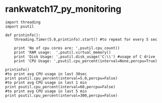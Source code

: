 # rankwatch17_py_monitoring

    import threading
    import psutil

    def printinfo():
        threading.Timer(5.0,printinfo).start() #to repeat for every 5 sec
        
        print 'No of cpu cores are: ',psutil.cpu_count()
        print 'RAM usage:  ',psutil.virtual_memory()
        print 'Disk Usage: ',psutil.disk_usage('C:\\') #usage of C drive
        print 'CPU Usage: ',psutil.cpu_percent(interval=None,percpu=True)
        
    printinfo()
    #to print avg CPU usage in last 30sec
    print psutil.cpu_percent(interval=5.0,percpu=False)
    #to print avg CPU usage in last 1 min
    print psutil.cpu_percent(interval=60,percpu=False)
    #to print avg CPU usage in last 5 min
    print psutil.cpu_percent(interval=300,percpu=False)
